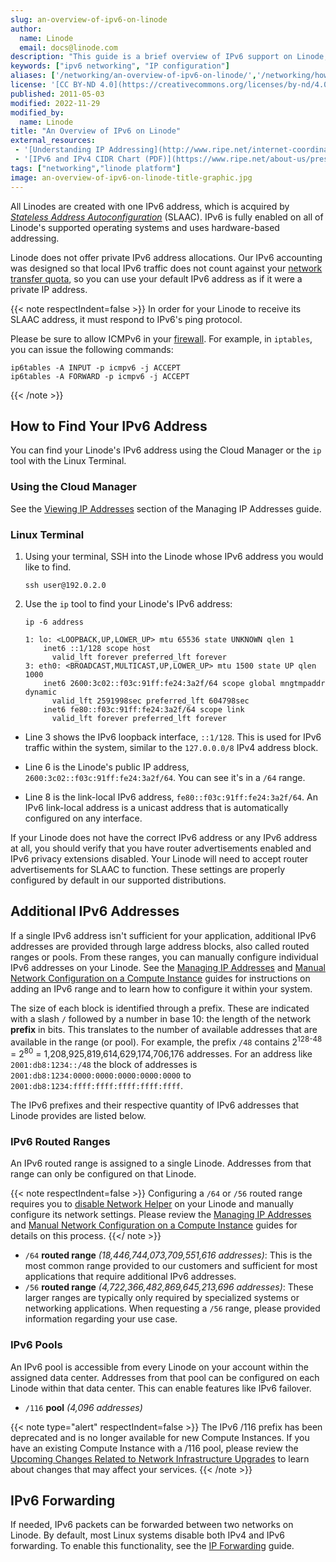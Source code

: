 ```yaml
---
slug: an-overview-of-ipv6-on-linode
author:
  name: Linode
  email: docs@linode.com
description: "This guide is a brief overview of IPv6 support on Linode, including how to find your IPv6 address, requesting additional IPs, and managing IPs via the Cloud Manager."
keywords: ["ipv6 networking", "IP configuration"]
aliases: ['/networking/an-overview-of-ipv6-on-linode/','/networking/how-to-enable-native-ipv6-on-linux/','/networking/native-ipv6-networking/','/networking/linode-network/an-overview-of-ipv6-on-linode/']
license: '[CC BY-ND 4.0](https://creativecommons.org/licenses/by-nd/4.0)'
published: 2011-05-03
modified: 2022-11-29
modified_by:
  name: Linode
title: "An Overview of IPv6 on Linode"
external_resources:
 - '[Understanding IP Addressing](http://www.ripe.net/internet-coordination/press-centre/understanding-ip-addressing)'
 - '[IPv6 and IPv4 CIDR Chart (PDF)](https://www.ripe.net/about-us/press-centre/ipv6-chart_2015.pdf)'
tags: ["networking","linode platform"]
image: an-overview-of-ipv6-on-linode-title-graphic.jpg
---
```


All Linodes are created with one IPv6 address, which is acquired by [*Stateless Address Autoconfiguration*](https://en.wikipedia.org/wiki/IPv6#Stateless_address_autoconfiguration_(SLAAC)) (SLAAC). IPv6 is fully enabled on all of Linode's supported operating systems and uses hardware-based addressing.

Linode does not offer private IPv6 address allocations. Our IPv6 accounting was designed so that local IPv6 traffic does not count against your [network transfer quota](/docs/guides/network-transfer/), so you can use your default IPv6 address as if it were a private IP address.

{{< note respectIndent=false >}}
In order for your Linode to receive its SLAAC address, it must respond to IPv6's ping protocol.

Please be sure to allow ICMPv6 in your [firewall](/docs/guides/set-up-and-secure/#configure-a-firewall). For example, in `iptables`, you can issue the following commands:

```command
ip6tables -A INPUT -p icmpv6 -j ACCEPT
ip6tables -A FORWARD -p icmpv6 -j ACCEPT
```
{{< /note >}}

## How to Find Your IPv6 Address

You can find your Linode's IPv6 address using the Cloud Manager or the `ip` tool with the Linux Terminal.

### Using the Cloud Manager

See the [Viewing IP Addresses](/docs/guides/managing-ip-addresses/#viewing-ip-addresses) section of the Managing IP Addresses guide.

### Linux Terminal

1. Using your terminal, SSH into the Linode whose IPv6 address you would like to find.

    ```command
    ssh user@192.0.2.0
    ```

1. Use the `ip` tool to find your Linode's IPv6 address:

    ```command
    ip -6 address
    ```

    ```output
    1: lo: <LOOPBACK,UP,LOWER_UP> mtu 65536 state UNKNOWN qlen 1
        inet6 ::1/128 scope host
          valid_lft forever preferred_lft forever
    3: eth0: <BROADCAST,MULTICAST,UP,LOWER_UP> mtu 1500 state UP qlen 1000
        inet6 2600:3c02::f03c:91ff:fe24:3a2f/64 scope global mngtmpaddr dynamic
          valid_lft 2591998sec preferred_lft 604798sec
        inet6 fe80::f03c:91ff:fe24:3a2f/64 scope link
          valid_lft forever preferred_lft forever
    ```

-  Line 3 shows the IPv6 loopback interface, `::1/128`. This is used for IPv6 traffic within the system, similar to the `127.0.0.0/8` IPv4 address block.

-  Line 6 is the Linode's public IP address, `2600:3c02::f03c:91ff:fe24:3a2f/64`. You can see it's in a `/64` range.

-  Line 8 is the link-local IPv6 address, `fe80::f03c:91ff:fe24:3a2f/64`. An IPv6 link-local address is a unicast address that is automatically configured on any interface.

If your Linode does not have the correct IPv6 address or any IPv6 address at all, you should verify that you have router advertisements enabled and IPv6 privacy extensions disabled. Your Linode will need to accept router advertisements for SLAAC to function. These settings are properly configured by default in our supported distributions.

## Additional IPv6 Addresses

If a single IPv6 address isn't sufficient for your application, additional IPv6 addresses are provided through large address blocks, also called routed ranges or pools. From these ranges, you can manually configure individual IPv6 addresses on your Linode. See the [Managing IP Addresses](/docs/guides/managing-ip-addresses/#adding-an-ip-address) and [Manual Network Configuration on a Compute Instance](/docs/guides/manual-network-configuration/) guides for instructions on adding an IPv6 range and to learn how to configure it within your system.

The size of each block is identified through a prefix. These are indicated with a slash `/` followed by a number in base 10: the length of the network **prefix** in bits. This translates to the number of available addresses that are available in the range (or pool). For example, the prefix `/48` contains 2<sup>128-48</sup> = 2<sup>80</sup> = 1,208,925,819,614,629,174,706,176 addresses. For an address like `2001:db8:1234::/48` the block of addresses is `2001:db8:1234:0000:0000:0000:0000:0000` to `2001:db8:1234:ffff:ffff:ffff:ffff:ffff`.

The IPv6 prefixes and their respective quantity of IPv6 addresses that Linode provides are listed below.

### IPv6 Routed Ranges

An IPv6 routed range is assigned to a single Linode. Addresses from that range can only be configured on that Linode.

{{< note respectIndent=false >}}
Configuring a `/64` or `/56` routed range requires you to [disable Network Helper](/docs/guides/network-helper/#enable-or-disable-network-helper) on your Linode and manually configure its network settings. Please review the [Managing IP Addresses](/docs/guides/managing-ip-addresses/#adding-an-ip-address) and [Manual Network Configuration on a Compute Instance](/docs/guides/manual-network-configuration/) guides for details on this process.
{{</ note >}}

- `/64` **routed range** *(18,446,744,073,709,551,616 addresses)*: This is the most common range provided to our customers and sufficient for most applications that require additional IPv6 addresses.
- `/56` **routed range** *(4,722,366,482,869,645,213,696 addresses)*: These larger ranges are typically only required by specialized systems or networking applications. When requesting a `/56` range, please provided information regarding your use case.

### IPv6 Pools

An IPv6 pool is accessible from every Linode on your account within the assigned data center. Addresses from that pool can be configured on each Linode within that data center. This can enable features like IPv6 failover.

- `/116` **pool** *(4,096 addresses)*

{{< note type="alert" respectIndent=false >}}
The IPv6 /116 prefix has been deprecated and is no longer available for new Compute Instances. If you have an existing Compute Instance with a /116 pool, please review the [Upcoming Changes Related to Network Infrastructure Upgrades](/docs/guides/network-infrastructure-upgrades/) to learn about changes that may affect your services.
{{< /note >}}

## IPv6 Forwarding

If needed, IPv6 packets can be forwarded between two networks on Linode. By default, most Linux systems disable both IPv4 and IPv6 forwarding. To enable this functionality, see the [IP Forwarding](/docs/guides/linux-router-and-ip-forwarding/) guide.